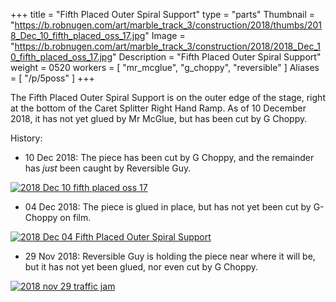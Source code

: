 +++
title = "Fifth Placed Outer Spiral Support"
type = "parts"
Thumbnail = "https://b.robnugen.com/art/marble_track_3/construction/2018/thumbs/2018_Dec_10_fifth_placed_oss_17.jpg"
Image = "https://b.robnugen.com/art/marble_track_3/construction/2018/2018_Dec_10_fifth_placed_oss_17.jpg"
Description = "Fifth Placed Outer Spiral Support"
weight = 0520
workers = [
    "mr_mcglue",
    "g_choppy",
    "reversible"
]
Aliases = [
    "/p/5poss"
]
+++

The Fifth Placed Outer Spiral Support is on the outer edge of the stage, right at the bottom of the Caret Splitter Right Hand Ramp.  As of 10 December 2018, it has not yet glued by Mr McGlue, but has been cut by G Choppy.

History:

* 10 Dec 2018: The piece has been cut by G Choppy, and the remainder has *just* been caught by Reversible Guy.

[![2018 Dec 10 fifth placed oss 17](//b.robnugen.com/art/marble_track_3/track/parts/thumbs/2018_Dec_10_fifth_placed_oss_17.jpg)](//b.robnugen.com/art/marble_track_3/track/parts/2018_Dec_10_fifth_placed_oss_17.jpg)

* 04 Dec 2018: The piece is glued in place, but has not yet been cut by G-Choppy on film.

[![2018 Dec 04 Fifth Placed Outer Spiral Support](//b.robnugen.com/art/marble_track_3/track/parts/thumbs/2018_dec_04_sixth_placed_outer_spiral_support.jpg)](//b.robnugen.com/art/marble_track_3/track/parts/2018_dec_04_sixth_placed_outer_spiral_support.jpg)

* 29 Nov 2018: Reversible Guy is holding the piece near where it will be, but it has not yet been glued, nor even cut by G Choppy.

[![2018 nov 29 traffic jam](//b.robnugen.com/art/marble_track_3/construction/2018/thumbs/2018_Dec_10_fifth_placed_oss_17.jpg)](//b.robnugen.com/art/marble_track_3/construction/2018/2018_nov_29_traffic_jam.jpg)
